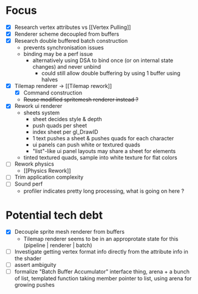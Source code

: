 # Focus

- [x] Research vertex attributes vs [[Vertex Pulling]]
- [x] Renderer scheme decoupled from buffers
- [x] Research double buffered batch construction
	- prevents synchronisation issues
	- binding may be a perf issue
		- alternatively using DSA to bind once (or on internal state changes) and never unbind
			- could still allow double buffering by using 1 buffer using halves
- [x] Tilemap renderer -> [[Tilemap rework]]
	- [x] Command construction
	- ~~Reuse modified spritemesh renderer instead ?~~
- [x] Rework ui renderer
	- sheets system
		- sheet decides style & depth
		- push quads per sheet
		- index sheet per gl_DrawID
		- 1 text pushes a sheet & pushes quads for each character
		- ui panels can push white or textured quads
		- "list"-like ui panel layouts may share a sheet for elements
	- tinted textured quads, sample into white texture for flat colors
- [ ] Rework physics
	- [[Physics Rework]]
- [ ] Trim application complexity
- [ ] Sound perf
	- profiler indicates pretty long processing, what is going on here ?

# Potential tech debt

- [x] Decouple sprite mesh renderer from buffers
	- Tilemap renderer seems to be in an approprotate state for this (pipeline | renderer | batch)
- [ ] Investigate getting vertex format info directly from the attribute info in the shader
- [ ] assert ambiguity
- [ ] formalize "Batch Buffer Accumulator" interface thing, arena + a bunch of list, templated function taking member pointer to list, using arena for growing pushes
